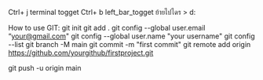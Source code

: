 Ctrl+ j terminal togget
Ctrl+ b left_bar_togget
ย้ายไปไดร > d:

How to use GIT:
git init
git add .
git config --global user.email “your@gmail.com"
git config --global user.name "your username"
git config --list
git branch -M main
git commit -m "first commit"
git remote add origin https://github.com/yourgithub/firstproject.git

git push -u origin main
